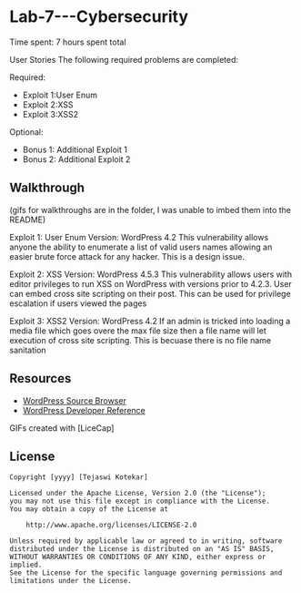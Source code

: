 # Lab-7---Cybersecurity

Time spent: 7 hours spent total

User Stories
The following required problems are completed:

Required:
- Exploit 1:User Enum
- Exploit 2:XSS
- Exploit 3:XSS2

Optional:

- Bonus 1: Additional Exploit 1
- Bonus 2: Additional Exploit 2
 
## Walkthrough 
(gifs for walkthroughs are in the folder, I was unable to imbed them into the README)

Exploit 1: User Enum 
Version: WordPress 4.2
This vulnerability allows anyone the ability to enumerate a list of valid users names allowing an easier brute force attack for any hacker. This is a design issue.



Exploit 2: XSS
Version: WordPress 4.5.3
This vulnerability allows users with editor privileges to run XSS on WordPress with versions prior to 4.2.3. User can embed cross site scripting on their post. This can be used for privilege escalation if users viewed the pages


Exploit 3: XSS2
Version: WordPress 4.2
If an admin is tricked into loading a media file which goes overe the max file size then a file name will let execution of cross site scripting. This is becuase there is no file name sanitation






## Resources

- [WordPress Source Browser](https://core.trac.wordpress.org/browser/)
- [WordPress Developer Reference](https://developer.wordpress.org/reference/)

GIFs created with [LiceCap]


## License

    Copyright [yyyy] [Tejaswi Kotekar]

    Licensed under the Apache License, Version 2.0 (the "License");
    you may not use this file except in compliance with the License.
    You may obtain a copy of the License at

        http://www.apache.org/licenses/LICENSE-2.0

    Unless required by applicable law or agreed to in writing, software
    distributed under the License is distributed on an "AS IS" BASIS,
    WITHOUT WARRANTIES OR CONDITIONS OF ANY KIND, either express or implied.
    See the License for the specific language governing permissions and
    limitations under the License.

